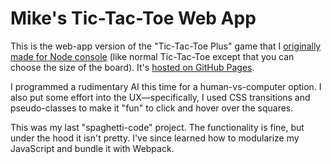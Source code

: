 # Mike's Tic-Tac-Toe Web App

This is the web-app version of the "Tic-Tac-Toe Plus" game that I [originally made for Node console](https://github.com/MichaelAllenWarner/tic-tac-toe) (like normal Tic-Tac-Toe except that you can choose the size of the board). It's [hosted on GitHub Pages](https://michaelallenwarner.github.io/TicTacToeWebpage/TicTacToe.html).

I programmed a rudimentary AI this time for a human-vs-computer option. I also put some effort into the UX&mdash;specifically, I used CSS transitions and pseudo-classes to make it "fun" to click and hover over the squares.

This was my last "spaghetti-code" project. The functionality is fine, but under the hood it isn't pretty. I've since learned how to modularize my JavaScript and bundle it with Webpack.